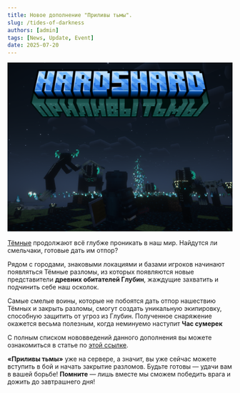 ```yaml
---
title: Новое дополнение "Приливы тьмы".
slug: /tides-of-darkness
authors: [admin]
tags: [News, Update, Event]
date: 2025-07-20
---
```


![Логотип обновления](./img/tides-of-darkness-logo.jpg)

[Тёмные](https://t.me/hardshard_newspaper/765) продолжают всё глубже проникать в наш мир. Найдутся ли смельчаки, готовые дать им отпор?

<!-- truncate -->

Рядом с городами, знаковыми локациями и базами игроков начинают появляться Тёмные разломы, из которых появляются новые представители **древних обитателей Глубин**, жаждущие захватить и подчинить себе наш осколок.

Самые смелые воины, которые не побоятся дать отпор нашествию Тёмных и закрыть разломы, смогут создать уникальную экипировку, способную защитить от угроз из Глубин. Полученное снаряжение окажется весьма полезным, когда неминуемо наступит **Час сумерек**

С полным списком нововведений данного дополнения вы можете ознакомиться в статье по [этой ссылке](https://teletype.in/@murlocproger/4bahhykMY_j). 

**«Приливы тьмы»** уже на сервере, а значит, вы уже сейчас можете вступить в бой и начать закрытие разломов. Будьте готовы — удачи вам в вашей борьбе! **Помните** — лишь вместе мы сможем победить врага и дожить до завтрашнего дня!
